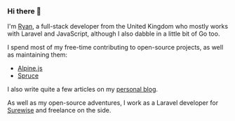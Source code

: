 ### Hi there 👋

I'm [Ryan](https://twitter.com/ryangjchandler), a full-stack developer from the United Kingdom who mostly works with Laravel and JavaScript, although I also dabble in a little bit of Go too.

I spend most of my free-time contributing to open-source projects, as well as maintaining them:

* [Alpine.js](https://github.com/alpinejs)
* [Spruce](https://github.com/ryangjchandler/spruce)

I also write quite a few articles on my [personal blog](https://ryangjchandler.co.uk).

As well as my open-source adventures, I work as a Laravel developer for [Surewise](https://surewise.com) and freelance on the side.


